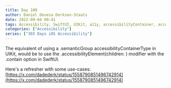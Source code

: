 ```yaml
---
title: Day 109
author: Daniel Devesa Derksen-Staats
date: 2022-09-04 09:41
tags: Accessibility, SwiftUI, UIKit, a11y, accessibilityContainer, accessibilityElement
categories: ["Accessibility"]
series: ["365 Days iOS Accessibility"]
---
```


The equivalent of using a .semanticGroup accessibilityContainerType in UIKit, would be to use the .accessibilityElement(children: ) modifier with the .contain option in SwiftUI. 

Here's a refresher with some use-cases:
[https://x.com/dadederk/status/1558790851496742914](https://x.com/dadederk/status/1558790851496742914)